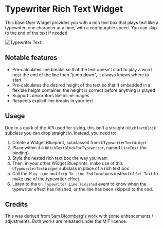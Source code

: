 # Typewriter Rich Text Widget

This base User Widget provides you with a rich text box that plays text like
a typewriter, one character at a time, with a configurable speed. You can 
skip to the end of the text if needed.

![Typewriter Text](../Resources/typewriterexample.gif)

## Notable features

* Pre-calculates line breaks so that the text doesn't start to play a word near
  the end of the line then "jump down", it always knows where to start
* Pre-calculates the desired height of the text so that if embedded in a flexible
  height container, the height is correct before anything is played
* Supports decorators like inline images
* Respects explicit line breaks in your text

## Usage

Due to a quirk of the API used for sizing, this isn't a straight `URichTextBlock`
subclass you can drop straight in. Instead, you need to:

1. Create a Widget Blueprint, subclassed from `UTypewriterTextWidget`
2. Place within it a `URichTextBlockForTypewriter`, named `LineText` (for binding)
3. Style the nested rich text box the way you want
4. Then, in your other Widget Blueprints, make use of this `UTypewriterTextWidget` 
   subclass in place of a rich text box
5. Call the `Play Line` and `Skip To Line End` functions instead of `Set Text`
   to make use of the typewriter effect.
6. Listen to the `On Typewriter Line Finished` event to know when the typewriter
   effect has finished, or the line has been skipped to the end.


## Credits

This was derived from [Sam Bloomberg's
work](https://github.com/redxdev/UnrealRichTextDialogueBox) with some
enhancements / adjustments. Both works are released under the MIT license.